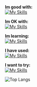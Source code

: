 **Im good with:** <br>
[![My Skills](https://skillicons.dev/icons?i=godot,py,svelte)](https://github.com/cyteon)

**Im OK with:** <br>
[![My Skills](https://skillicons.dev/icons?i=js,mongodb,tailwindcss,linux,vercel,go,ts,solidjs)](https://github.com/cyteon)

**Im learning:** <br>
[![My Skills](https://skillicons.dev/icons?i=cs,unreal,rust,nextjs,react)](https://github.com/cyteon)

**I have used:** <br>
[![My Skills](https://skillicons.dev/icons?i=java,firebase)](https://github.com/cyteon)

**I want to try:** <br>
[![My Skills](https://skillicons.dev/icons?i=bevy,pytorch,cpp)](https://github.com/cyteon)

![Top Langs](https://cyteon-github-readme-stats.vercel.app/api/top-langs/?username=cyteon&layout=donut-vertical&exclude_repo=github-readme-stats,forge-serverlogger,skill-icons&langs_count=8)

